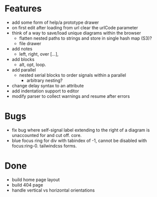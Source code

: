 # Features

-  add some form of help/a prototype drawer
-  on first edit after loading from url clear the urlCode parameter
-  think of a way to save/load unique diagrams within the browser
   -  flatten nested paths to strings and store in single hash map (S3)?
   -  file drawer
-  add notes
   -  left, right, over [...],
-  add blocks
   -  alt, opt, loop.
-  add parallel
   -  nested serial blocks to order signals within a parallel
      -  arbitrary nesting?
-  change delay syntax to an attribute
-  add indentation support to editor
-  modify parser to collect warnings and resume after errors

# Bugs

-  fix bug where self-signal label extending to the right of a diagram is unaccounted for and cut off. core.
-  blue focus ring for div with tabindex of -1, cannot be disabled with focus:ring-0. tailwindcss forms.

# Done

-  build home page layout
-  build 404 page
-  handle vertical vs horizontal orientations
